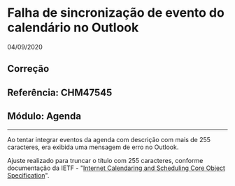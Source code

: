 # Falha de sincronização de evento do calendário no Outlook
04/09/2020
## Correção
## Referência: CHM47545
## Módulo: Agenda
***

Ao tentar integrar eventos da agenda com descrição com mais de 255 caracteres, era exibida uma mensagem de erro no Outlook.

Ajuste realizado para truncar o título com 255 caracteres, conforme documentação da IETF - "[Internet Calendaring and Scheduling Core Object Specification](https://tools.ietf.org/html/rfc5545)".
